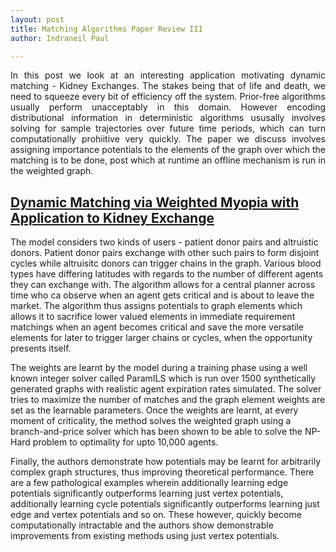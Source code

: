 ```yaml
---
layout: post
title: Matching Algorithms Paper Review III
author: Indraneil Paul

---
```



<div class="message" style="text-align: justify">
In this post we look at an interesting application motivating dynamic matching - Kidney Exchanges. The stakes being that of life and death, we need to squeeze every bit of efficiency off the system. Prior-free algorithms usually perform unacceptably in this domain. However encoding distributional information in deterministic algorithms ususally involves solving for sample trajectories over future time periods, which can turn computationally prohiitive very quickly. The paper we discuss involves assigning importance potentials to the elements of the graph over which the matching is to be done, post which at runtime an offline mechanism is run in the weighted graph.
</div>

## [Dynamic Matching via Weighted Myopia with Application to Kidney Exchange](https://www.cs.cmu.edu/~sandholm/dynamicMatchingViaWeightedMyopia.aaai12.pdf)

The model considers two kinds of users - patient donor pairs and altruistic donors. Patient donor pairs exchange with other such pairs to form disjoint cycles while altruisitc donors can trigger chains in the graph. Various blood types have differing latitudes with regards to the number of different agents they can exchange with. The algorithm allows for a central planner across time who ca observe when an agent gets critical and is about to leave the market. The algorithm thus assigns potentials to graph elements which allows it to sacrifice lower valued elements in immediate requirement matchings when an agent becomes critical and save the more versatile elements for later to trigger larger chains or cycles, when the opportunity presents itself.

The weights are learnt by the model during a training phase using a well known integer solver called ParamILS which is run over 1500 synthetically generated graphs with realistic agent expiration rates simulated. The solver tries to maximize the number of matches and the graph element weights are set as the learnable parameters. Once the weights are learnt, at every moment of criticality, the method solves the weighted graph using a branch-and-price solver which has been shown to be able to solve the NP-Hard problem to optimality for upto 10,000 agents.

Finally, the authors demonstrate how potentials may be learnt for arbitrarily complex graph structures, thus improving theoretical performance. There are a few pathological examples wherein additionally learning edge potentials significantly outperforms learning just vertex potentials, additionally learning cycle potentials significantly outperforms learning just edge and vertex potentials and so on. These however, quickly become computationally intractable and the authors show demonstrable improvements from existing methods using just vertex potentials.